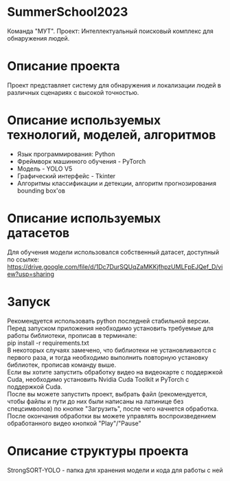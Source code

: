 # SummerSchool2023
Команда "МУТ". Проект: Интеллектуальный поисковый комплекс для обнаружения людей.

# Описание проекта
Проект представляет систему для обнаружения и локализации людей в различных сценариях с высокой точностью.

# Описание используемых технологий, моделей, алгоритмов
- Язык программирования: Python
- Фреймворк машинного обучения - PyTorch
- Модель - YOLO V5 
- Графический интерфейс - Tkinter
- Алгоритмы классификации и детекции, алгоритм прогнозирования bounding box'ов

# Описание используемых датасетов
Для обучения модели использовался собственный датасет, доступный по ссылке:
https://drive.google.com/file/d/1Dc7DurSQUqZaMKKjfhpzUMLFpEJQef_D/view?usp=sharing

# Запуск
Рекомендуется использовать python последней стабильной версии.
Перед запуском приложения необходимо установить требуемые для работы библиотеки, прописав в терминале: <br />
pip install -r requirements.txt <br />
В некоторых случаях замечено, что библиотеки не установливаются с первого раза, и тогда необходимо выполнить повторную установку библиотек, прописав команду выше. <br />
Если вы хотите запустить обработку видео на видеокарте с поддержкой Cuda, необходимо установить Nvidia Cuda Toolkit и PyTorch с поддержкой Cuda. <br />
После вы можете запустить проект, выбрать файл (рекомендуется, чтобы файлы и пути до них были написаны на латинице без спецсимволов) по кнопке "Загрузить", после чего начнется обработка. После окончания обработки вы можете управлять воспроизведением обработанного видео кнопкой "Play"/"Pause" <br />

# Описание структуры проекта
StrongSORT-YOLO - папка для хранения модели и кода для работы с ней

